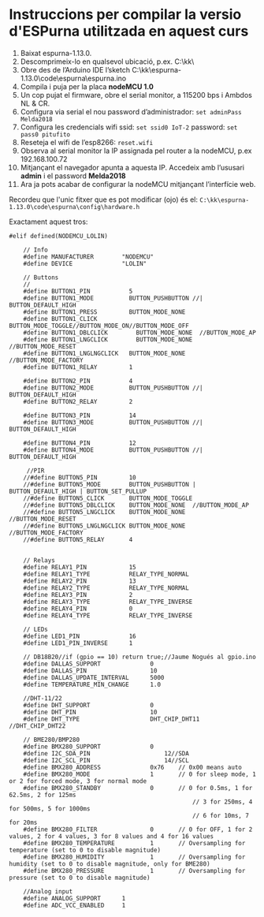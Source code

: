 # Instruccions per compilar la versio d'ESPurna utilitzada en aquest curs

1. Baixat espurna-1.13.0.
2. Descomprimeix-lo en qualsevol ubicació, p.ex. C:\kk\
3. Obre des de l’Arduino IDE l’sketch C:\kk\espurna-1.13.0\code\espurna\espurna.ino
4. Compila i puja per la placa **nodeMCU 1.0**
5. Un cop pujat el firmware, obre el serial monitor, a 115200 bps i Ambdos  NL & CR.
6. Configura via serial el nou password d’administrador: `set adminPass Melda2018`
7. Configura les credencials wifi ssid: `set ssid0 IoT-2` password:  `set pass0 pitufito`
8. Reseteja el wifi de l’esp8266: `reset.wifi`
9. Observa al serial monitor la IP assignada pel router a la nodeMCU, p.ex 192.168.100.72
10. Mitjançant el navegador apunta a aquesta IP. Accedeix amb l’ususari **admin** i  el password **Melda2018** 
11. Ara ja pots acabar de configurar la nodeMCU mitjançant l’interfície web.

Recordeu que l'unic fitxer que es pot modificar (ojo) és el: `C:\kk\espurna-1.13.0\code\espurna\config\hardware.h`

Exactament aquest tros:

```
#elif defined(NODEMCU_LOLIN)

    // Info
    #define MANUFACTURER        "NODEMCU"
    #define DEVICE              "LOLIN"

    // Buttons
    //
    #define BUTTON1_PIN           5
    #define BUTTON1_MODE          BUTTON_PUSHBUTTON //| BUTTON_DEFAULT_HIGH
    #define BUTTON1_PRESS         BUTTON_MODE_NONE
    #define BUTTON1_CLICK         BUTTON_MODE_TOGGLE//BUTTON_MODE_ON//BUTTON_MODE_OFF 
    #define BUTTON1_DBLCLICK	    BUTTON_MODE_NONE  //BUTTON_MODE_AP
    #define BUTTON1_LNGCLICK	    BUTTON_MODE_NONE  //BUTTON_MODE_RESET
    #define BUTTON1_LNGLNGCLICK   BUTTON_MODE_NONE  //BUTTON_MODE_FACTORY
    #define BUTTON1_RELAY         1
    
    #define BUTTON2_PIN           4
    #define BUTTON2_MODE          BUTTON_PUSHBUTTON //| BUTTON_DEFAULT_HIGH
    #define BUTTON2_RELAY         2

    #define BUTTON3_PIN           14
    #define BUTTON3_MODE          BUTTON_PUSHBUTTON //| BUTTON_DEFAULT_HIGH

    #define BUTTON4_PIN           12
    #define BUTTON4_MODE          BUTTON_PUSHBUTTON //| BUTTON_DEFAULT_HIGH
    
     //PIR
    //#define BUTTON5_PIN         10
    //#define BUTTON5_MODE        BUTTON_PUSHBUTTON | BUTTON_DEFAULT_HIGH | BUTTON_SET_PULLUP
    //#define BUTTON5_CLICK       BUTTON_MODE_TOGGLE
    //#define BUTTON5_DBLCLICK	  BUTTON_MODE_NONE  //BUTTON_MODE_AP
    //#define BUTTON5_LNGCLICK	  BUTTON_MODE_NONE  //BUTTON_MODE_RESET
    //#define BUTTON5_LNGLNGCLICK BUTTON_MODE_NONE  //BUTTON_MODE_FACTORY
    //#define BUTTON5_RELAY       4
    

    // Relays
    #define RELAY1_PIN            15
    #define RELAY1_TYPE           RELAY_TYPE_NORMAL
    #define RELAY2_PIN            13
    #define RELAY2_TYPE           RELAY_TYPE_NORMAL
    #define RELAY3_PIN            2
    #define RELAY3_TYPE           RELAY_TYPE_INVERSE
    #define RELAY4_PIN            0
    #define RELAY4_TYPE           RELAY_TYPE_INVERSE

    // LEDs
    #define LED1_PIN              16
    #define LED1_PIN_INVERSE      1
    
    // DB18B20//if (gpio == 10) return true;//Jaume Nogués al gpio.ino
    #define DALLAS_SUPPORT             	0
    #define DALLAS_PIN                 	10
    #define DALLAS_UPDATE_INTERVAL     	5000
    #define TEMPERATURE_MIN_CHANGE      1.0
    
    //DHT-11/22
    #define DHT_SUPPORT                 0
    #define DHT_PIN                     10
    #define DHT_TYPE                    DHT_CHIP_DHT11 //DHT_CHIP_DHT22

    // BME280/BMP280
    #define BMX280_SUPPORT              0
    #define I2C_SDA_PIN			            12//SDA 
    #define I2C_SCL_PIN			            14//SCL
    #define BMX280_ADDRESS              0x76    // 0x00 means auto
    #define BMX280_MODE                 1       // 0 for sleep mode, 1 or 2 for forced mode, 3 for normal mode
    #define BMX280_STANDBY              0       // 0 for 0.5ms, 1 for 62.5ms, 2 for 125ms
                                                    // 3 for 250ms, 4 for 500ms, 5 for 1000ms
                                                    // 6 for 10ms, 7 for 20ms
    #define BMX280_FILTER               0       // 0 for OFF, 1 for 2 values, 2 for 4 values, 3 for 8 values and 4 for 16 values
    #define BMX280_TEMPERATURE          1       // Oversampling for temperature (set to 0 to disable magnitude)
    #define BMX280_HUMIDITY             1       // Oversampling for humidity (set to 0 to disable magnitude, only for BME280)
    #define BMX280_PRESSURE             1       // Oversampling for pressure (set to 0 to disable magnitude)

    //Analog input
    #define ANALOG_SUPPORT      1
    #define ADC_VCC_ENABLED     1

```
